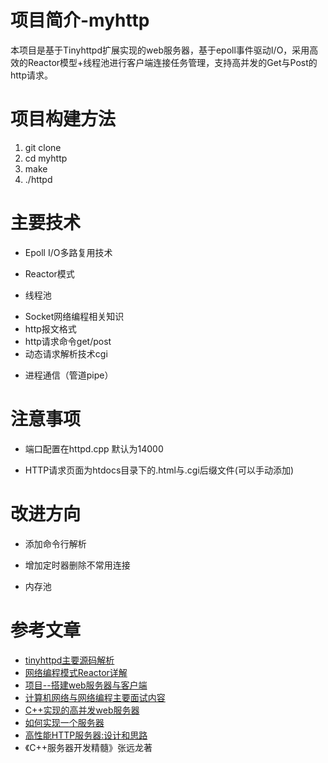 # 项目简介-myhttp

本项目是基于Tinyhttpd扩展实现的web服务器，基于epoll事件驱动I/O，采用高效的Reactor模型+线程池进行客户端连接任务管理，支持高并发的Get与Post的http请求。

# 项目构建方法
1. git clone
2. cd myhttp
3. make
4. ./httpd

# 主要技术

- Epoll I/O多路复用技术

+ Reactor模式

* 线程池

- Socket网络编程相关知识
- http报文格式
- http请求命令get/post
- 动态请求解析技术cgi

+ 进程通信（管道pipe）

# 注意事项

- 端口配置在httpd.cpp 默认为14000
+ HTTP请求页面为htdocs目录下的.html与.cgi后缀文件(可以手动添加)

# 改进方向
- 添加命令行解析
+ 增加定时器删除不常用连接
- 内存池
# 参考文章
- [tinyhttpd主要源码解析](https://blog.csdn.net/qq_44688854/article/details/106578428?utm_medium=distribute.pc_relevant.none-task-blog-2~default~baidujs_title~default-0.base&spm=1001.2101.3001.4242)
- [网络编程模式Reactor详解](https://blog.csdn.net/qq_39751437/article/details/105446909)
- [项目--搭建web服务器与客户端](https://blog.csdn.net/qq_39751437/article/details/105265301)
- [计算机网络与网络编程主要面试内容](https://blog.csdn.net/qq_39751437/article/details/104969909)
- [C++实现的高并发web服务器](https://github.com/Fizell/webServer)
- [如何实现一个服务器](https://zyearn.github.io/blog/2015/05/16/how-to-write-a-server/)
- [高性能HTTP服务器:设计和思路](https://blog.csdn.net/qq_41111491/article/details/104288554)
- 《C++服务器开发精髓》张远龙著
